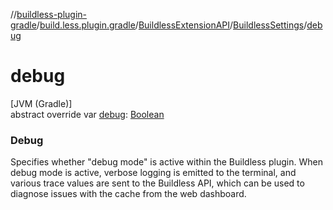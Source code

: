 //[buildless-plugin-gradle](../../../../index.md)/[build.less.plugin.gradle](../../index.md)/[BuildlessExtensionAPI](../index.md)/[BuildlessSettings](index.md)/[debug](debug.md)

# debug

[JVM (Gradle)]\
abstract override var [debug](debug.md): [Boolean](https://kotlinlang.org/api/latest/jvm/stdlib/kotlin/-boolean/index.html)

###  Debug

Specifies whether &quot;debug mode&quot; is active within the Buildless plugin. When debug mode is active, verbose logging is emitted to the terminal, and various trace values are sent to the Buildless API, which can be used to diagnose issues with the cache from the web dashboard.
